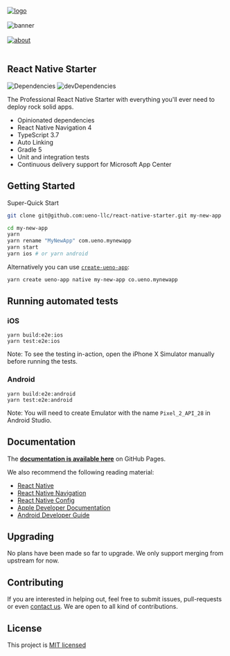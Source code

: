 [![logo](https://user-images.githubusercontent.com/937328/50185086-cb7e7a80-030e-11e9-8d95-436082e38de6.png)](https://ueno.co/?utm_source=github&utm_campaign=react-native-starter)
<br /><br />
![banner](https://user-images.githubusercontent.com/937328/50185090-cb7e7a80-030e-11e9-9077-8fcc4e5ac900.png)
<br /><br />
[![about](https://user-images.githubusercontent.com/937328/51540139-999c8e80-1e4d-11e9-866d-284657a34744.png)](https://ueno.co/contact/?utm_source=github&utm_campaign=react-native-starter)
<br /><br />

## React Native Starter

![Dependencies](https://david-dm.org/ueno-llc/react-native-starter/status.svg) ![devDependencies](https://david-dm.org/ueno-llc/react-native-starter/dev-status.svg)

The Professional React Native Starter with everything you'll ever need to deploy rock solid apps.

- Opinionated dependencies
- React Native Navigation 4
- TypeScript 3.7
- Auto Linking
- Gradle 5
- Unit and integration tests
- Continuous delivery support for Microsoft App Center

## Getting Started

Super-Quick Start

```bash
git clone git@github.com:ueno-llc/react-native-starter.git my-new-app
```

```bash
cd my-new-app
yarn
yarn rename "MyNewApp" com.ueno.mynewapp
yarn start
yarn ios # or yarn android
```

Alternatively you can use [`create-ueno-app`](https://github.com/ueno-llc/create-ueno-app#native):

```bash
yarn create ueno-app native my-new-app co.ueno.mynewapp
```

## Running automated tests

### iOS

```
yarn build:e2e:ios
yarn test:e2e:ios
```

Note: To see the testing in-action, open the iPhone X Simulator manually before running the tests.

### Android

```
yarn build:e2e:android
yarn test:e2e:android
```

Note: You will need to create Emulator with the name `Pixel_2_API_28` in Android Studio.

## Documentation

The **[documentation is available here](https://ueno-llc.github.io/react-native-starter)** on GitHub Pages.

We also recommend the following reading material:

- [React Native](https://facebook.github.io/react-native/)
- [React Native Navigation](https://wix.github.io/react-native-navigation/)
- [React Native Config](https://github.com/luggit/react-native-config)
- [Apple Developer Documentation](https://developer.apple.com/documentation/)
- [Android Developer Guide](https://developer.android.com/guide/index.html)

## Upgrading

No plans have been made so far to upgrade. We only support merging from upstream for now.

## Contributing

If you are interested in helping out, feel free to submit issues, pull-requests or even [contact us](mailto:birkir@ueno.co). We are open to all kind of contributions.

## License

This project is [MIT licensed](/LICENSE.md)
